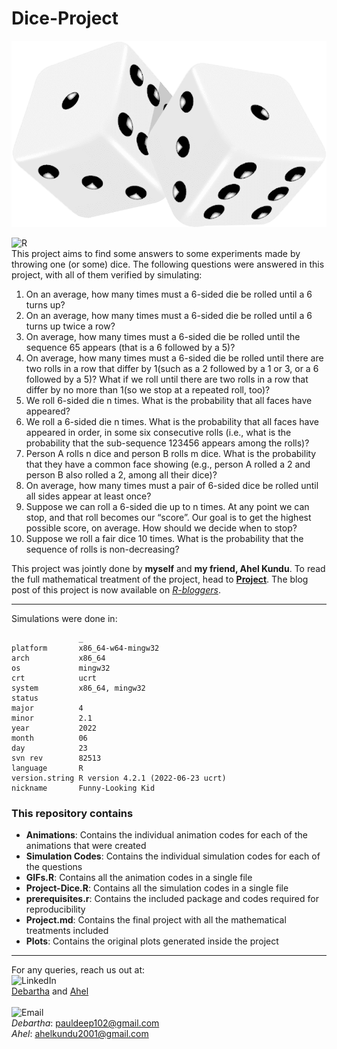 # Dice-Project
![Dice](Dice.png)

![R](https://img.shields.io/static/v1?label=Language%20Used&message=The%20R%20Programming%20Language&color=blue&logo=R)<br>
This project aims to find some answers to some experiments made by throwing one (or some) dice. The following questions were answered in this project, with all of them verified by simulating:<br>
1. On an average, how many times must a 6-sided die be rolled until a 6 turns up?
2. On an average, how many times must a 6-sided die be rolled until a 6 turns up twice a row?
3. On average, how many times must a 6-sided die be rolled until the sequence 65 appears (that is a 6 followed by a 5)?
4. On average, how many times must a 6-sided die be rolled until there are two rolls in a row that differ by 1(such as a 2 followed by a 1 or 3, or a 6 followed by a 5)? What if we roll until there are two rolls in a row that differ by no more than 1(so we stop at a repeated roll, too)?
5. We roll 6-sided die n times. What is the probability that all faces have appeared?
6. We roll a 6-sided die n times. What is the probability that all faces have appeared in order, in some six consecutive rolls (i.e., what is the probability that the sub-sequence 123456 appears among the rolls)?
7. Person A rolls n dice and person B rolls m dice. What is the probability that they have a common face showing (e.g., person A rolled a 2 and person B also rolled a 2, among all their dice)?
8. On average, how many times must a pair of 6-sided dice be rolled until all sides appear at least once?
9. Suppose we can roll a 6-sided die up to n times. At any point we can stop, and that roll becomes our “score”. Our goal is to get the highest possible score, on average. How should we decide when to stop?
10. Suppose we roll a fair dice 10 times. What is the probability that the sequence of rolls is non-decreasing?

This project was jointly done by **myself** and **my friend, Ahel Kundu**. To read the full mathematical treatment of the project, head to **[Project](Project.md)**. The blog post of this project is now available on *[R-bloggers](https://www.r-bloggers.com/2022/11/some-problems-related-to-dice/)*.<br>

----

Simulations were done in:
```
               _                                
platform       x86_64-w64-mingw32               
arch           x86_64                           
os             mingw32                          
crt            ucrt                             
system         x86_64, mingw32                  
status                                          
major          4                                
minor          2.1                              
year           2022                             
month          06                               
day            23                               
svn rev        82513                            
language       R                                
version.string R version 4.2.1 (2022-06-23 ucrt)
nickname       Funny-Looking Kid
```

###  This repository contains
- **Animations**: Contains the individual animation codes for each of the animations that were created
- **Simulation Codes**: Contains the individual simulation codes for each of the questions
- **GIFs.R**: Contains all the animation codes in a single file
- **Project-Dice.R**: Contains all the simulation codes in a single file
- **prerequisites.r**:  Contains the included package and codes required for reproducibility
- **Project.md**: Contains the final project with all the mathematical treatments included
- **Plots**: Contains the original plots generated inside the project

----
For any queries, reach us out at:<br>
![LinkedIn](https://img.shields.io/badge/LinkedIn-blue?style=flat&logo=Linkedin)<br>[Debartha](https://www.linkedin.com/in/debartha-paul-90a296a9/) and [Ahel](https://www.linkedin.com/in/ahel-kundu-509b4b1b7/)<br><br>
![Email](https://img.shields.io/badge/Email-white?style=flat&logo=gmail)<br>
*Debartha*: [pauldeep102@gmail.com](mailto:pauldeep102@gmail.com?subject=[GitHub]Dice%20Project%20Issue)<br>
*Ahel*: [ahelkundu2001@gmail.com](mailto:ahelkundu2001@gmail.com?subject=[GitHub]Dice%20Project%20Issue)
